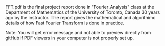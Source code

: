 FFT.pdf is the final project report done in "Fourier Analysis" class at the Department of Mathematics of the University of Toronto, Canada 30 years ago by the instructor. The report gives the mathematical and algorithimc details of how Fast Fourier Transform is done in practice.  

Note: You will get error message and not able to preview directly from gitHub if PDF viewers in your computer is not properly set up. 

